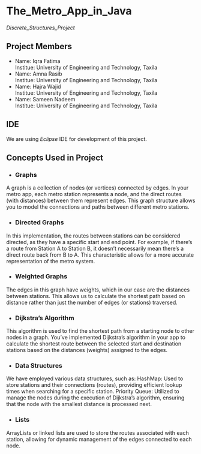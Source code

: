 # The_Metro_App_in_Java
  *Discrete_Structures_Project*

## **Project Members**
   - Name:     Iqra Fatima  
     Institue: University of Engineering and Technology, Taxila
   - Name:     Amna Rasib  
     Institue: University of Engineering and Technology, Taxila
   - Name:     Hajra Wajid  
     Institue: University of Engineering and Technology, Taxila
   - Name:     Sameen Nadeem  
     Institue: University of Engineering and Technology, Taxila
   
## **IDE**
We are using *Eclipse* IDE for development of this project.

## **Concepts Used in Project**
- ### **Graphs**
 A graph is a collection of nodes (or vertices) connected by edges. In your metro app, each metro station represents a node, and the direct routes (with distances) between them represent edges. This graph structure allows you to model the connections and paths between different metro stations.  
- ### **Directed Graphs**
In this implementation, the routes between stations can be considered directed, as they have a specific start and end point. For example, if there’s a route from Station A to Station B, it doesn’t necessarily mean there’s a direct route back from B to A. This characteristic allows for a more accurate representation of the metro system.  
- ### **Weighted Graphs**
The edges in this graph have weights, which in our case are the distances between stations. This allows us to calculate the shortest path based on distance rather than just the number of edges (or stations) traversed.  
- ### **Dijkstra’s Algorithm**
This algorithm is used to find the shortest path from a starting node to other nodes in a graph. You’ve implemented Dijkstra’s algorithm in your app to calculate the shortest route between the selected start and destination stations based on the distances (weights) assigned to the edges.  
- ### **Data Structures**
We have employed various data structures, such as:
HashMap: Used to store stations and their connections (routes), providing efficient lookup times when searching for a specific station.
Priority Queue: Utilized to manage the nodes during the execution of Dijkstra’s algorithm, ensuring that the node with the smallest distance is processed next.  
- ### **Lists**
ArrayLists or linked lists are used to store the routes associated with each station, allowing for dynamic management of the edges connected to each node.
   
